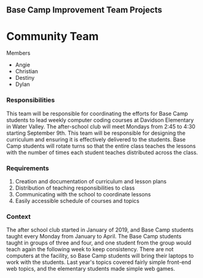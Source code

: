 ## Base Camp Improvement Team Projects

# Community Team

Members

- Angie
- Christian
- Destiny
- Dylan

### Responsibilities

This team will be responsible for coordinating the efforts for Base Camp students to lead weekly computer coding courses at Davidson Elementary in Water Valley. The after-school club will meet Mondays from 2:45 to 4:30 starting September 9th. This team will be responsible for designing the curriculum and ensuring it is effectively delivered to the students. Base Camp students will rotate turns so that the entire class teaches the lessons with the number of times each student teaches distributed across the class.

### Requirements

1. Creation and documentation of curriculum and lesson plans
2. Distribution of teaching responsibilities to class
3. Communicating with the school to coordinate lessons
4. Easily accessible schedule of courses and topics

### Context

The after school club started in January of 2019, and Base Camp students taught every Monday from January to April. The Base Camp students taught in groups of three and four, and one student from the group would teach again the following week to keep consistency. There are not computers at the facility, so Base Camp students will bring their laptops to work with the students. Last year's topics covered fairly simple front-end web topics, and the elementary students made simple web games.

